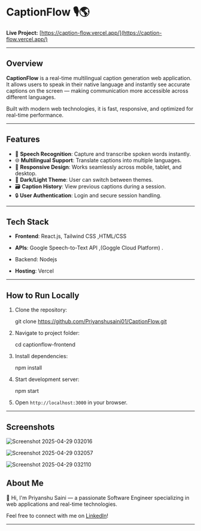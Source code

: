 # CaptionFlow 🎙️🌎

**Live Project:** [https://caption-flow.vercel.app/](https://caption-flow.vercel.app/)

---

## Overview

**CaptionFlow** is a real-time multilingual caption generation web application.  
It allows users to speak in their native language and instantly see accurate captions on the screen — making communication more accessible across different languages.

Built with modern web technologies, it is fast, responsive, and optimized for real-time performance.

---

## Features

- 🎤 **Speech Recognition**: Capture and transcribe spoken words instantly.
- 🌐 **Multilingual Support**: Translate captions into multiple languages.
- 📱 **Responsive Design**: Works seamlessly across mobile, tablet, and desktop.
- 🎨 **Dark/Light Theme**: User can switch between themes.
- 🗃️ **Caption History**: View previous captions during a session.
- 🔒 **User Authentication**: Login and secure session handling.

---

## Tech Stack

- **Frontend**: React.js, Tailwind CSS ,HTML/CSS 
- **APIs**: Google Speech-to-Text API ,(Goggle Cloud Platform) .
-  Backend: Nodejs

- **Hosting**: Vercel

---

## How to Run Locally

1. Clone the repository:
    
    git clone https://github.com/Priyanshusaini01/CaptionFlow.git
     
2. Navigate to project folder:
    
    cd captionflow-frontend
     
3. Install dependencies:
    
    npm install
     
4. Start development server:
     
    npm start
     
5. Open `http://localhost:3000` in your browser.

---

## Screenshots

 

 ![Screenshot 2025-04-29 032016](https://github.com/user-attachments/assets/9cd74766-07ed-4903-86f8-79c5189a6c1c)

 ![Screenshot 2025-04-29 032057](https://github.com/user-attachments/assets/95dc02c8-e556-4acf-acdc-c20c9e0b254b)

![Screenshot 2025-04-29 032110](https://github.com/user-attachments/assets/8e57dfce-befc-439a-8ce1-2ae74ed5fa06)

 

## About Me

👋 Hi, I'm Priyanshu Saini — a passionate Software Engineer specializing in web applications and real-time technologies.

Feel free to connect with me on [LinkedIn](https://www.linkedin.com/in/priyanshu-saini-2a8951230/)!


---

